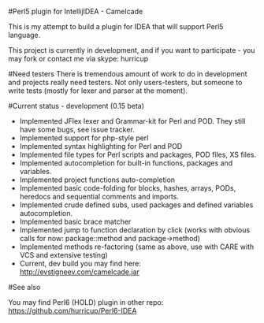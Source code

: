 #Perl5 plugin for IntellijIDEA - Camelcade

This is my attempt to build a plugin for IDEA that will support Perl5 language.

This project is currently in development, and if you want to participate - you may fork or contact me via skype: hurricup

#Need testers
There is tremendous amount of work to do in development and projects really need testers. Not only users-testers, but someone
to write tests (mostly for lexer and parser at the moment).

#Current status - development (0.15 beta)

* Implemented JFlex lexer and Grammar-kit for Perl and POD. They still have some bugs, see issue tracker.
* Implemented support for php-style perl <? ... ?>
* Implemented syntax highlighting for Perl and POD
* Implemented file types for Perl scripts and packages, POD files, XS files.
* Implemented autocompletion for built-in functions, packages and variables.
* Implemented project functions auto-completion 
* Implemented basic code-folding for blocks, hashes, arrays, PODs, heredocs and sequential comments and imports.
* Implemented crude defined subs, used packages and defined variables autocompletion.
* Implemented basic brace matcher
* Implemented jump to function declaration by click (works with obvious calls for now: package::method and package->method)
* Implemented methods re-factoring (same as above, use with CARE with VCS and extensive testing)
* Current, dev build you may find here: http://evstigneev.com/camelcade.jar

#See also

You may find Perl6 (HOLD) plugin in other repo: https://github.com/hurricup/Perl6-IDEA